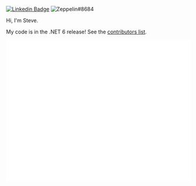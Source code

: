 [![Linkedin Badge](https://img.shields.io/badge/-Steve%20Berdy-blue?style=flat&logo=Linkedin&logoColor=white&link=https://www.linkedin.com/in/steveberdy/)](https://www.linkedin.com/in/steveberdy/)
![Zeppelin#8684](https://img.shields.io/badge/Discord-Zeppelin%238684-7289DA?logo=discord)

Hi, I'm Steve.

My code is in the .NET 6 release! See the [contributors list](https://dotnet.microsoft.com/en-us/thanks/v6.0.0-rc.1).


<!--[![Stats](https://github-readme-stats.vercel.app/api?username=steveberdy&show_icons=true&theme=dark&count_private=true)](https://github.com/steveberdy)/-->

![Metrics](github-metrics.svg)
